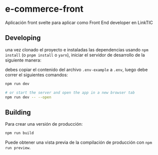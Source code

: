 # e-commerce-front

Aplicación front svelte para aplicar como Front End developer en LinkTIC


## Developing

una vez clonado el proyecto e instaladas las dependencias usando `npm install` (o `pnpm install` o `yarn`), iniciar el servidor de desarrollo de la siguiente manera:

debes copiar el contenido del archivo `.env-example` a `.env`, luego debe correr el siguientes comandos: 

```bash
npm run dev

# or start the server and open the app in a new browser tab
npm run dev -- --open
```

## Building

Para crear una versión de producción:

```bash
npm run build
```

Puede obtener una vista previa de la compilación de producción con `npm run preview`.

